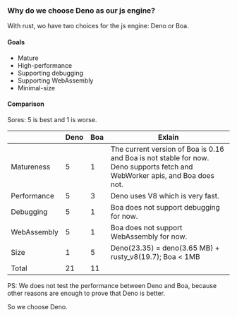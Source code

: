 ### Why do we choose Deno as our js engine?
With rust, wo have two choices for the js engine: Deno or Boa.

#### Goals
- Mature
- High-performance
- Supporting debugging
- Supporting WebAssembly
- Minimal-size

#### Comparison
Sores: 5 is best and 1 is worse.

| | Deno | Boa | Exlain |
| --- | --- | --- | --- |
| Matureness | 5 | 1 | The current version of Boa is 0.16 and Boa is not stable for now. Deno supports fetch and WebWorker apis, and Boa does not.  |
| Performance | 5 | 3 | Deno uses V8 which is very fast. |
| Debugging | 5 | 1 | Boa does not support debugging for now. |
| WebAssembly | 5 | 1 |  Boa does not support WebAssembly for now. |
| Size | 1 | 5 |  Deno(23.35) = deno(3.65 MB) + rusty_v8(19.7); Boa < 1MB |
| Total | 21 | 11 | |


PS: We does not test the performance between Deno and Boa, because other reasons are enough to prove that Deno is better. 

So we choose Deno.
